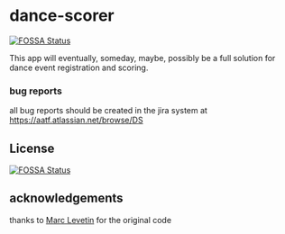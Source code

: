 # dance-scorer
[![FOSSA Status](https://app.fossa.com/api/projects/git%2Bgithub.com%2FAATF%2Fdance-scorer.svg?type=shield)](https://app.fossa.com/projects/git%2Bgithub.com%2FAATF%2Fdance-scorer?ref=badge_shield)


This app will eventually, someday, maybe, possibly be a full solution for dance event registration and scoring.

### bug reports

all bug reports should be created in the jira system at https://aatf.atlassian.net/browse/DS

## License
[![FOSSA Status](https://app.fossa.com/api/projects/git%2Bgithub.com%2FAATF%2Fdance-scorer.svg?type=large)](https://app.fossa.com/projects/git%2Bgithub.com%2FAATF%2Fdance-scorer?ref=badge_large)

## acknowledgements
thanks to [Marc Levetin](https://github.com/marclevetin) for the original code
